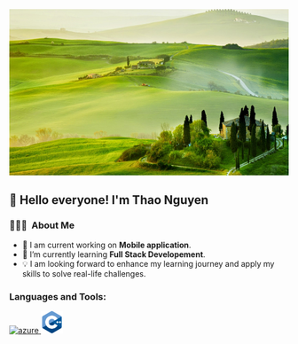 <img src="./assets/Spring_Landscape.jpg" alt="Icon description" style="width: 1000px;height: 300px;">
<h2> 👋 Hello everyone! I'm Thao Nguyen</h2>

### 👨🏻‍💻 &nbsp;About Me
- 🔭 I am current working on **Mobile application**.
- 🌱 I’m currently learning **Full Stack Developement**.
- 💡 I am looking forward to enhance my learning journey and apply my skills to solve real-life challenges.

<h3 align="left">Languages and Tools:</h3>
<p align="left"> <a href="https://flutter.dev" target="_blank" rel="noreferrer"> <img src="https://www.vectorlogo.zone/logos/flutterio/flutterio-icon.svg" alt="azure" width="40" height="40"/> </a>
 <a href="https://www.w3schools.com/cpp/" target="_blank" rel="noreferrer"> <img src="https://raw.githubusercontent.com/devicons/devicon/master/icons/cplusplus/cplusplus-original.svg" alt="azure" width="40" height="40"/> </a>
</p>
